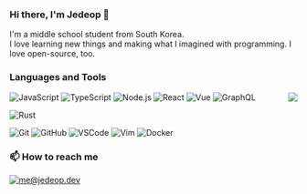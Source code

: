 ### Hi there, I'm Jedeop 👋

I'm a middle school student from South Korea.  
I love learning new things and making what I imagined with programming.
I love open-source, too.

### Languages and Tools
<img align="right" src="https://github-readme-stats.vercel.app/api/top-langs/?username=jedeop&layout=compact">

![JavaScript](https://img.shields.io/badge/JavaScript-F7DF1E?style=flat-square&logo=JavaScript&logoColor=black)
![TypeScript](https://img.shields.io/badge/TypeScript-007ACC?style=flat-square&logo=TypeScript&logoColor=white)
![Node.js](https://img.shields.io/badge/Node.js-339933?style=flat-square&logo=Node.js&logoColor=white)
![React](https://img.shields.io/badge/React-61DAFB?style=flat-square&logo=React&logoColor=black)
![Vue](https://img.shields.io/badge/Vue-4FC08D?style=flat-square&logo=Vue.js&logoColor=white)
![GraphQL](https://img.shields.io/badge/GraphQL-E10098?style=flat-square&logo=GraphQL&logoColor=white)

![Rust](https://img.shields.io/badge/Rust-000000?style=flat-square&logo=Rust&logoColor=white)

![Git](https://img.shields.io/badge/Git-F05032?style=flat-square&logo=Git&logoColor=white)
![GitHub](https://img.shields.io/badge/GitHub-181717?style=flat-square&logo=GitHub&logoColor=white)
![VSCode](https://img.shields.io/badge/VSCode-007ACC?style=flat-square&logo=Visual%20Studio%20Code&logoColor=white)
![Vim](https://img.shields.io/badge/Vim-019733?style=flat-square&logo=Vim&logoColor=white)
![Docker](https://img.shields.io/badge/Docker-2496ED?style=flat-square&logo=Docker&logoColor=white)

### 📫 How to reach me
[![me@jedeop.dev](https://img.shields.io/badge/me@jedeop.dev-0A84FF?style=flat-square&logo=Thunderbird&logoColor=white)](mailto:me@jedeop.dev)

<!--
**jedeop/jedeop** is a ✨ _special_ ✨ repository because its `README.md` (this file) appears on your GitHub profile.

Here are some ideas to get you started:

- 🔭 I’m currently working on ...
- 🌱 I’m currently learning ...
- 👯 I’m looking to collaborate on ...
- 🤔 I’m looking for help with ...
- 💬 Ask me about ...
- 📫 How to reach me: ...
- 😄 Pronouns: ...
- ⚡ Fun fact: ...
-->
